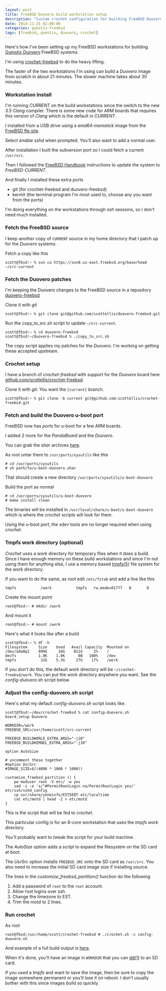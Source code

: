 ```yaml
---
layout: post
title: FreeBSD Duovero build workstation setup
description: "Custom crochet configuration for building FreeBSD Duovero systems"
date: 2014-11-25 02:00:00
categories: gumstix-freebsd
tags: [freebsd, gumstix, duovero, crochet]
---
```


Here's how I've been setting up my FreeBSD workstations for building [Gumstix Duovero][duovero] FreeBSD systems.

I'm using [crochet-freebsd][crochet] to do the heavy lifting.

The faster of the two workstations I'm using can build a *Duovero* image from scratch in about 21 minutes. The slower machine takes about 30 minutes.

### Workstation Install

I'm running *CURRENT* on the build workstations since the switch to the new *3.5 Clang* compiler. There is some new code for ARM boards that requires this version of *Clang* which is the default in *CURRENT*.

I installed from a USB drive using a *amd64-memstick* image from the [FreeBSD ftp site][freebsd-download].

Select *enable sshd* when prompted. You'll also want to add a normal user.

After installation I built the *subversion* port so I could fetch a current `/usr/src`.

Then I followed the [FreeBSD Handbook][fbsd-handbook-current-stable] instructions to update the system to *FreeBSD-CURRENT*.

And finally I installed these extra ports

* git (for crochet-freebsd and duovero-freebsd)
* kermit (the terminal program I'm most used to, choose any you want from the ports)

I'm doing everything on the workstations through *ssh* sessions, so I don't need much installed.

### Fetch the FreeBSD source

I keep another copy of `CURRENT` source in my home directory that I patch up for the *Duovero* systems.

Fetch a copy like this

    scott@fbsd:~ % svn co https://svn0.us-east.freebsd.org/base/head ~/src-current


### Fetch the Duovero patches

I'm keeping the Duovero changes to the FreeBSD source in a repository [duovero-freebsd][duovero-freebsd]

Clone it with *git*

    scott@fbsd:~ % git clone git@github.com/scottellis/duovero-freebsd.git

Run the *copy\_to\_src.sh* script to update `~/src-current`.

    scott@fbsd:~ % cd duovero-freebsd
    scott@fbsd:~/duovero-freebsd % ./copy_to_src.sh

The copy script applies my patches for the *Duovero*. I'm working on getting these accepted upstream.

### Crochet setup

I have a branch of *crochet-freebsd* with support for the *Duovero* board here [github.com/scottellis/crochet-freebsd][crochet-scottellis].

Clone it with *git*. You want the `[current]` branch.

    scott@fbsd:~ % git clone -b current git@github.com:scottellis/crochet-freebsd.git


### Fetch and build the Duovero u-boot port

FreeBSD now has *ports* for u-boot for a few ARM boards.

I added 2 more for the *PandaBoard* and the *Duovero*.

You can grab the *shar* archives [here][shar-download].

As root untar them to `/usr/ports/sysutils` like this

    # cd /usr/ports/sysutils
    # sh path/to/u-boot-duovero.shar

That should create a new directory `/usr/ports/sysutils/u-boot-duovero`

Build the port as normal

    # cd /usr/ports/sysutils/u-boot-duovero
    # make install clean

The binaries will be installed in `/usr/local/share/u-boot/u-boot-duovero` which is where the *crochet* scripts will look for them.

Using the u-boot *port*, the *xdev* tools are no longer required when using *crochet*.

### Tmpfs work directory (optional)

*Crochet* uses a *work* directory for temporary files when it does a build. Since I have enough memory on these build workstations and since I'm not using them for anything else, I use a memory based [tmpfs(5)][tmpfs] file system for the *work* directory.

If you want to do the same, as root edit `/etc/fstab` and add a line like this

    tmpfs           /work           tmpfs   rw,mode=01777   0       0

Create the mount point

    root@fbsd:~ # mkdir /work

And mount it

    root@fbsd:~ # mount /work

Here's what it looks like after a build

    scott@fbsd:~ % df -h
    Filesystem     Size    Used   Avail Capacity  Mounted on
    /dev/ada0p2    899G     16G    811G     2%    /
    devfs          1.0K    1.0K      0B   100%    /dev
    tmpfs           32G    5.3G     27G    17%    /work


If you don't do this, the default *work* directory will be `~/crochet-freebsd/work`. You can put the *work* directory anywhere you want. See the *config-duovero.sh* script below.


### Adjust the config-duovero.sh script

Here's what my default *config-duovero.sh* script looks like.

    scott@fbsd:~/dev/crochet-freebsd % cat config-duovero.sh
    board_setup Duovero

    WORKDIR=/work
    FREEBSD_SRC=/usr/home/scott/src-current

    FREEBSD_BUILDWORLD_EXTRA_ARGS="-j10"
    FREEBSD_BUILDKERNEL_EXTRA_ARGS="-j10"

    option AutoSize

    # uncomment these together
    #option UsrSrc
    #IMAGE_SIZE=$((4096 * 1000 * 1000))

    customize_freebsd_partition () {
        pw moduser root -V etc/ -w yes
        sed -i -e 's/^#PermitRootLogin no/PermitRootLogin yes/' etc/ssh/sshd_config
        cp usr/share/zoneinfo/EST5EDT etc/localtime
        cat etc/motd | head -2 > etc/motd
    }


This is the script that will be fed to *crochet*.

This particular config is for an 8-core workstation that uses the *tmpfs work* directory.

You'll probably want to tweak the script for your build machine.

The *AutoSize* option adds a script to expand the filesystem on the SD card at boot.

The *UsrSrc* option installs `FREEBSD_SRC` onto the SD card as `/usr/src`. You also need to increase the initial SD card image size if installing source.

The lines in the *customize\_freebsd\_partition()* function do the following

1. Add a password of `root` to the `root` account.
2. Allow root logins over ssh.
3. Change the timezone to EST.
4. Trim the *motd* to 2 lines.

### Run crochet

As root

    root@fbsd:/usr/home/scott/crochet-freebsd # ./crochet.sh -c config-duovero.sh

And example of a full build output is [here][crochet-build].

When it's done, you'll have an image in `WORKDIR` that you can [dd(1)][dd] to an SD card.

If you used a *tmpfs* and want to save the image, then be sure to copy the image somewhere permanent or you'll lose it on reboot. I don't usually bother with this since images build so quickly.

[duovero]: https://store.gumstix.com/index.php/category/43/
[crochet]: https://github.com/kientzle/crochet-freebsd
[freebsd-download]: ftp://ftp.freebsd.org/pub/FreeBSD/snapshots/amd64/amd64/ISO-IMAGES/11.0/
[fbsd-handbook-current-stable]: http://www.freebsd.org/doc/en_US.ISO8859-1/books/handbook/current-stable.html
[shar-download]: https://jumpnowtek.com/downloads/freebsd/ports
[crochet-scottellis]: https://github.com/scottellis/crochet-freebsd
[duovero-freebsd]: https://github.com/scottellis/duovero-freebsd
[tmpfs]: http://www.freebsd.org/cgi/man.cgi?query=tmpfs&apropos=0&sektion=0&manpath=FreeBSD+10.1-RELEASE&arch=default&format=html
[dd]: http://www.freebsd.org/cgi/man.cgi?query=dd&apropos=0&sektion=0&manpath=FreeBSD+10.1-RELEASE&arch=default&format=html
[crochet-build]: https://gist.github.com/scottellis/7cae83fe9584cd5f157a
